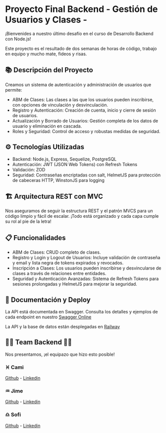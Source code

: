 
# Proyecto Final Backend - Gestión de Usuarios y Clases -

¡Bienvenides a nuestro último desafío en el curso de Desarrollo Backend con Node.js! 

Este proyecto es el resultado de dos semanas de horas de código, trabajo en equipo y mucho mate, fideos y risas. 


##  📚 Descripción del Proyecto

Creamos un sistema de autenticación y administración de usuarios que permite:

- ABM de Clases: Las clases a las que los usuarios pueden inscribirse, con opciones de vinculación y desvinculación.
- Registro y Autenticación: Creación de cuenta, inicio y cierre de sesión de usuarios.
- Actualización y Borrado de Usuarios: Gestión completa de los datos de usuario y eliminación en cascada.
- Roles y Seguridad: Control de acceso y robustas medidas de seguridad.

## ⚙️ Tecnologías Utilizadas

- Backend: Node.js, Express, Sequelize, PostgreSQL
- Autenticación: JWT (JSON Web Tokens) con Refresh Tokens
- Validación: ZOD
- Seguridad: Contraseñas encriptadas con salt, HelmetJS para protección de cabeceras HTTP, WinstonJS para logging

## 🏗️ Arquitectura REST con MVC

Nos aseguramos de seguir la estructura REST y el patrón MVCS para un código limpio y fácil de escalar. ¡Todo está organizado y cada capa cumple su rol al pie de la letra!

## 📋 Funcionalidades

- ABM de Clases: CRUD completo de clases.
- Registro y Login y Logout de Usuarios: Incluye validación de contraseña y email y lista negra de tokens expirados y revocados.
- Inscripción a Clases: Los usuarios pueden inscribirse y desvincularse de clases a través de relaciones entre entidades.
- Seguridad y Autenticación Avanzadas: Sistema de Refresh Tokens para sesiones prolongadas y HelmetJS para mejorar la seguridad.




## 📖 Documentación y Deploy
La API está documentada en Swagger. Consulta los detalles y ejemplos de cada endpoint en nuestro [Swagger Online](https://eloquent-freedom-production.up.railway.app/api-docs/)

La API y la base de datos están desplegadas en [Railway](https://eloquent-freedom-production.up.railway.app)

## 👩‍💻 Team Backend 👨‍💻

Nos presentamos, ¡el equipazo que hizo esto posible!

### ♓ Cami
[Github](https://github.com/CamilaBattagliotti) -  [Linkedin](https://www.linkedin.com/in/camila-battagliotti/)
### ♒ Jime 
[Github](https://github.com/JimeJai) -  [Linkedin](https://www.linkedin.com/in/jimena-miramontes-265800310/)
### ♎ Sofi
[Github](https://github.com/Sofiferrer) -  [Linkedin](https://www.linkedin.com/in/ferrer-sofia/)
